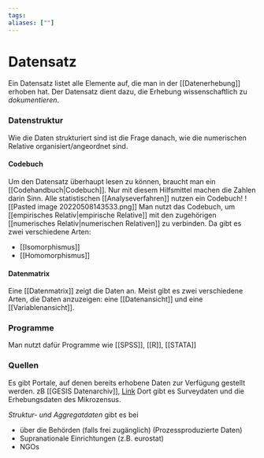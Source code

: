 ```yaml
---
tags:
aliases: [""]
---
```


# Datensatz
Ein Datensatz listet alle Elemente auf, die man in der [[Datenerhebung]] erhoben hat. 
Der Datensatz dient dazu, die Erhebung wissenschaftlich zu *dokumentieren*.

### Datenstruktur
Wie die Daten strukturiert sind ist die Frage danach, wie die numerischen Relative organisiert/angeordnet sind.
#### Codebuch
Um den Datensatz überhaupt lesen zu können, braucht man ein [[Codehandbuch|Codebuch]]. Nur mit diesem Hilfsmittel machen die Zahlen darin Sinn.
Alle statistischen [[Analyseverfahren]] nutzen ein Codebuch!
![[Pasted image 20220508143533.png]]
Man nutzt das Codebuch, um [[empirisches Relativ|empirische Relative]] mit den zugehörigen [[numerisches Relativ|numerischen Relativen]] zu verbinden. 
Da gibt es zwei verschiedene Arten:
- [[Isomorphismus]]
- [[Homomorphismus]]
#### Datenmatrix
Eine [[Datenmatrix]] zeigt die Daten an. 
Meist gibt es zwei verschiedene Arten, die Daten anzuzeigen:
eine [[Datenansicht]] und eine [[Variablenansicht]].

### Programme
Man nutzt dafür Programme wie [[SPSS]], [[R]], [[STATA]]

### Quellen
Es gibt Portale, auf denen bereits erhobene Daten zur Verfügung gestellt werden.
zB [[GESIS Datenarchiv]], [Link](https://www.gesis.org/institut/abteilungen/datenarchiv-fuer-sozialwissenschaften)
Dort gibt es Surveydaten und die Erhebungsdaten des Mikrozensus.

*Struktur- und Aggregatdaten* gibt es bei
- über die Behörden (falls frei zugänglich)  (Prozessproduzierte Daten)
- Supranationale Einrichtungen (z.B. eurostat) 
- NGOs
